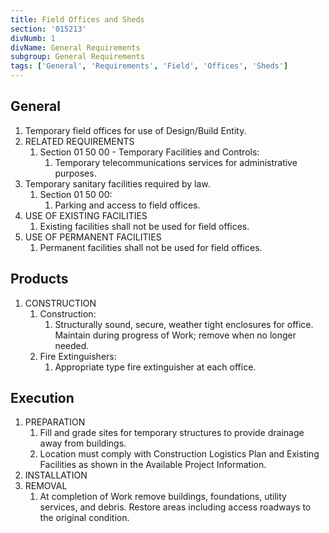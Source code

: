 ```yaml
---
title: Field Offices and Sheds
section: '015213'
divNumb: 1
divName: General Requirements
subgroup: General Requirements
tags: ['General', 'Requirements', 'Field', 'Offices', 'Sheds']
---
```


## General

1. Temporary field offices for use of Design/Build Entity.
2. RELATED REQUIREMENTS
   1. Section 01 50 00 - Temporary Facilities and Controls:
      1. Temporary telecommunications services for administrative purposes.
3. Temporary sanitary facilities required by law.
   1. Section 01 50 00:
      1. Parking and access to field offices.
4. USE OF EXISTING FACILITIES
   1. Existing facilities shall not be used for field offices.
5. USE OF PERMANENT FACILITIES
   1. Permanent facilities shall not be used for field offices.

## Products

1. CONSTRUCTION
   1. Construction:
      1. Structurally sound, secure, weather tight enclosures for office. Maintain during progress of Work; remove when no longer needed.
   1. Fire Extinguishers:
      1. Appropriate type fire extinguisher at each office.

## Execution

1. PREPARATION
   1. Fill and grade sites for temporary structures to provide drainage away from buildings.
   1. Location must comply with Construction Logistics Plan and Existing Facilities as shown in the Available Project Information.
1. INSTALLATION
1. REMOVAL
   1. At completion of Work remove buildings, foundations, utility services, and debris. Restore areas including access roadways to the original condition.
